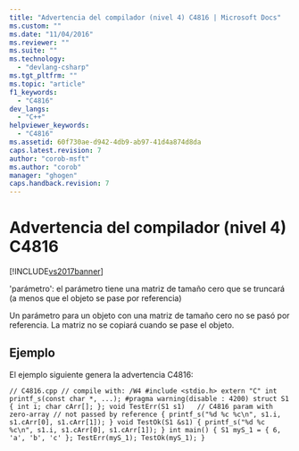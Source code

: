 ```yaml
---
title: "Advertencia del compilador (nivel 4) C4816 | Microsoft Docs"
ms.custom: ""
ms.date: "11/04/2016"
ms.reviewer: ""
ms.suite: ""
ms.technology: 
  - "devlang-csharp"
ms.tgt_pltfrm: ""
ms.topic: "article"
f1_keywords: 
  - "C4816"
dev_langs: 
  - "C++"
helpviewer_keywords: 
  - "C4816"
ms.assetid: 60f730ae-d942-4db9-ab97-41d4a874d8da
caps.latest.revision: 7
author: "corob-msft"
ms.author: "corob"
manager: "ghogen"
caps.handback.revision: 7
---
```

# Advertencia del compilador (nivel 4) C4816
[!INCLUDE[vs2017banner](../../assembler/inline/includes/vs2017banner.md)]

'parámetro': el parámetro tiene una matriz de tamaño cero que se truncará \(a menos que el objeto se pase por referencia\)  
  
 Un parámetro para un objeto con una matriz de tamaño cero no se pasó por referencia. La matriz no se copiará cuando se pase el objeto.  
  
## Ejemplo  
 El ejemplo siguiente genera la advertencia C4816:  
  
```  
// C4816.cpp // compile with: /W4 #include <stdio.h> extern "C" int printf_s(const char *, ...); #pragma warning(disable : 4200) struct S1 { int i; char cArr[]; }; void TestErr(S1 s1)   // C4816 param with zero-array // not passed by reference { printf_s("%d %c %c\n", s1.i, s1.cArr[0], s1.cArr[1]); } void TestOk(S1 &s1) { printf_s("%d %c %c\n", s1.i, s1.cArr[0], s1.cArr[1]); } int main() { S1 myS_1 = { 6, 'a', 'b', 'c' }; TestErr(myS_1); TestOk(myS_1); }  
```